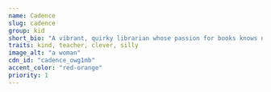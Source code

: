 ```yaml
---
name: Cadence
slug: cadence
group: kid
short_bio: "A vibrant, quirky librarian whose passion for books knows no bounds."
traits: kind, teacher, clever, silly
image_alt: "a woman"
cdn_id: "cadence_owg1mb"
accent_color: "red-orange"
priority: 1
---
```

